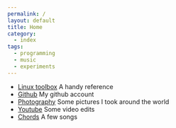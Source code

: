 ```yaml
---
permalink: /
layout: default
title: Home
category:
  - index
tags:
  - programming
  - music
  - experiments
---
```


<ul>
    <li><a href="/linux_toolbox/">Linux toolbox</a> A handy reference</li>
    <li><a href="https://github.com/matthieubosquet">Github</a> My github account</li>
    <li><a href="http://photo.neig.es">Photography</a> Some pictures I took around the world</li>
    <li><a href="https://www.youtube.com/user/matthieubosquet">Youtube</a> Some video edits</li>
    <li><a href="/chords/">Chords</a> A few songs</li>
</ul>
